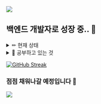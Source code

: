 <img src="https://capsule-render.vercel.app/api?type=waving&color=BDBDC8&height=150&section=header" />

## 백엔드 개발자로 성장 중.. 🌱  



<details>
<summary>
  ✏ 현재 상태
</summary>
   😅 아무것도 몰라요
</details>

<details>
<summary>
  📝 공부하고 있는 것
</summary>
   ![java](https://img.shields.io/badge/Java-ED8B00?style=for-the-badge&logo=openjdk&logoColor=white)
   ![Github](https://img.shields.io/badge/GitHub-100000?style=for-the-badge&logo=github&logoColor=white)
</details>

<a href="https://git.io/streak-stats"><img src="https://streak-stats.demolab.com?user=teleport1005&theme=city-lights&border_radius=4&date_format=n%2Fj%5B%2FY%5D" alt="GitHub Streak" /></a>

### 점점 채워나갈 예정입니다 🚧

<img src="https://capsule-render.vercel.app/api?type=waving&color=BDBDC8&height=150&section=footer" />
